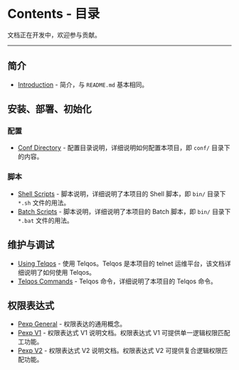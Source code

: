 # Contents - 目录

文档正在开发中，欢迎参与贡献。

--- 

## 简介

- [Introduction](./Introduction.md) - 简介，与 `README.md` 基本相同。

## 安装、部署、初始化

### 配置

- [Conf Directory](./ConfDirectory.md) - 配置目录说明，详细说明如何配置本项目，即 `conf/` 目录下的内容。

### 脚本

- [Shell Scripts](./ShellScripts.md) - 脚本说明，详细说明了本项目的 Shell 脚本，即 `bin/` 目录下 `*.sh` 文件的用法。
- [Batch Scripts](./BatchScripts.md) - 脚本说明，详细说明了本项目的 Batch 脚本，即 `bin/` 目录下 `*.bat` 文件的用法。

## 维护与调试

- [Using Telqos](./UsingTelqos.md) - 使用 Telqos。Telqos 是本项目的 telnet 运维平台，该文档详细说明了如何使用 Telqos。
- [Telqos Commands](./TelqosCommands.md) - Telqos 命令，详细说明了本项目的 Telqos 命令。

## 权限表达式

- [Pexp General](./PexpGeneral.md) - 权限表达的通用概念。
- [Pexp V1](./PexpV1.md) - 权限表达式 V1 说明文档。权限表达式 V1 可提供单一逻辑权限匹配工功能。
- [Pexp V2](./PexpV2.md) - 权限表达式 V2 说明文档。权限表达式 V2 可提供复合逻辑权限匹配功能。
